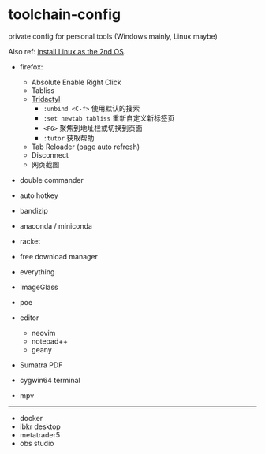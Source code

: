 # toolchain-config
private config for personal tools (Windows mainly, Linux maybe)

Also ref: [install Linux as the 2nd OS](https://github.com/Lubanor/setup-toolchain/blob/main/Linux_as2nd.md).

- firefox:
  + Absolute Enable Right Click
  + Tabliss
  + [Tridactyl](https://addons.mozilla.org/zh-CN/firefox/addon/tridactyl-vim/)
    * `:unbind <C-f>` 使用默认的搜索
    * `:set newtab tabliss` 重新自定义新标签页
    * `<F6>` 聚焦到地址栏或切换到页面
    * `:tutor` 获取帮助
  + Tab Reloader (page auto refresh)
  + Disconnect
  + 网页截图

- double commander
- auto hotkey
- bandizip
- anaconda / miniconda
- racket
- free download manager
- everything
- ImageGlass
- poe
- editor
  + neovim
  + notepad++
  + geany
- Sumatra PDF
- cygwin64 terminal
- mpv

---

- docker
- ibkr desktop
- metatrader5
- obs studio
